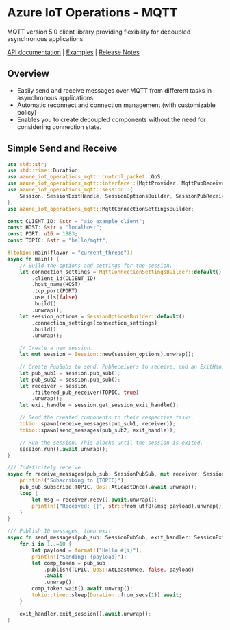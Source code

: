 # Azure IoT Operations - MQTT
MQTT version 5.0 client library providing flexibility for decoupled asynchronous applications

[API documentation](https://azure.github.io/iot-operations-sdks/rust/azure_iot_operations_mqtt/index.html) |
[Examples](examples) |
[Release Notes](https://github.com/Azure/iot-operations-sdks/releases?q=rust%2Fmqtt&expanded=true)

## Overview
* Easily send and receive messages over MQTT from different tasks in asynchronous applications.
* Automatic reconnect and connection management (with customizable policy)
* Enables you to create decoupled components without the need for considering connection state.

## Simple Send and Receive

```rust
use std::str;
use std::time::Duration;
use azure_iot_operations_mqtt::control_packet::QoS;
use azure_iot_operations_mqtt::interface::{MqttProvider, MqttPubReceiver, MqttPubSub};
use azure_iot_operations_mqtt::session::{
    Session, SessionExitHandle, SessionOptionsBuilder, SessionPubReceiver, SessionPubSub,
};
use azure_iot_operations_mqtt::MqttConnectionSettingsBuilder;

const CLIENT_ID: &str = "aio_example_client";
const HOST: &str = "localhost";
const PORT: u16 = 1883;
const TOPIC: &str = "hello/mqtt";

#[tokio::main(flavor = "current_thread")]
async fn main() {
    // Build the options and settings for the session.
    let connection_settings = MqttConnectionSettingsBuilder::default()
        .client_id(CLIENT_ID)
        .host_name(HOST)
        .tcp_port(PORT)
        .use_tls(false)
        .build()
        .unwrap();
    let session_options = SessionOptionsBuilder::default()
        .connection_settings(connection_settings)
        .build()
        .unwrap();

    // Create a new session.
    let mut session = Session::new(session_options).unwrap();

    // Create PubSubs to send, PubReceivers to receive, and an ExitHandle for exiting.
    let pub_sub1 = session.pub_sub();
    let pub_sub2 = session.pub_sub();
    let receiver = session
        .filtered_pub_receiver(TOPIC, true)
        .unwrap();
    let exit_handle = session.get_session_exit_handle();

    // Send the created components to their respective tasks.
    tokio::spawn(receive_messages(pub_sub1, receiver));
    tokio::spawn(send_messages(pub_sub2, exit_handle));

    // Run the session. This blocks until the session is exited.
    session.run().await.unwrap();
}

/// Indefinitely receive
async fn receive_messages(pub_sub: SessionPubSub, mut receiver: SessionPubReceiver) {
    println!("Subscribing to {TOPIC}");
    pub_sub.subscribe(TOPIC, QoS::AtLeastOnce).await.unwrap();
    loop {
        let msg = receiver.recv().await.unwrap();
        println!("Received: {}", str::from_utf8(&msg.payload).unwrap());
    }
}

/// Publish 10 messages, then exit
async fn send_messages(pub_sub: SessionPubSub, exit_handler: SessionExitHandle) {
    for i in 1..=10 {
        let payload = format!("Hello #{i}");
        println!("Sending: {payload}");
        let comp_token = pub_sub
            .publish(TOPIC, QoS::AtLeastOnce, false, payload)
            .await
            .unwrap();
        comp_token.wait().await.unwrap();
        tokio::time::sleep(Duration::from_secs(1)).await;
    }

    exit_handler.exit_session().await.unwrap();
}
```